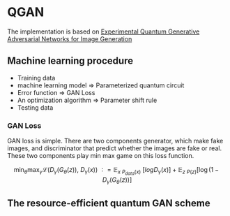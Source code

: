 # QGAN


The implementation is based on [Experimental Quantum Generative Adversarial Networks for Image Generation](https://arxiv.org/pdf/2010.06201.pdf)


## Machine learning procedure
* Training data
* machine learning model          =>        Parameterized quantum circuit
* Error function                  =>        GAN Loss
* An optimization algorithm       =>        Parameter shift rule
* Testing data




### GAN Loss

GAN loss is simple. There are two components generator, which make fake images, and discriminator that predict whether the images are fake or real. These two components play min max game on this loss function. 

```math
\min_\theta{\max_\gamma{\mathcal{L}\left(D_\gamma\left(G_\theta\left(z\right)\right),\ D_\gamma\left(x\right)\right)}}\ ∶=\mathbb{E}_{x~P_{data}\left(x\right)}\ \left[logD_\gamma\left(x\right)\right]+\mathbb{E}_{z~P(z)}[\log(1-D_\gamma(G_\theta\left(z\right))]
```


## The resource-efficient quantum GAN scheme



